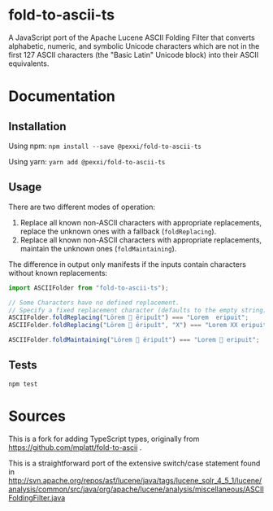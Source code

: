 # fold-to-ascii-ts

A JavaScript port of the Apache Lucene ASCII Folding Filter that converts alphabetic, numeric, and symbolic Unicode characters which are not in the first 127 ASCII characters (the "Basic Latin" Unicode block) into their ASCII equivalents.

# Documentation

## Installation

Using npm:
`npm install --save @pexxi/fold-to-ascii-ts`

Using yarn:
`yarn add @pexxi/fold-to-ascii-ts`

## Usage

There are two different modes of operation:

1.  Replace all known non-ASCII characters with appropriate replacements, replace the unknown ones with a fallback (`foldReplacing`).
2.  Replace all known non-ASCII characters with appropriate replacements, maintain the unknown ones (`foldMaintaining`).

The difference in output only manifests if the inputs contain characters without known replacements:

```TypeScript
import ASCIIFolder from "fold-to-ascii-ts");

// Some Characters have no defined replacement.
// Specify a fixed replacement character (defaults to the empty string).
ASCIIFolder.foldReplacing("Lörem 🤧 ëripuît") === "Lorem  eripuit";
ASCIIFolder.foldReplacing("Lörem 🤧 ëripuît", "X") === "Lorem XX eripuit";

ASCIIFolder.foldMaintaining("Lörem 🤧 ëripuît") === "Lorem 🤧 eripuit";
```

## Tests

`npm test`

# Sources

This is a fork for adding TypeScript types, originally from https://github.com/mplatt/fold-to-ascii .

This is a straightforward port of the extensive switch/case statement found in
http://svn.apache.org/repos/asf/lucene/java/tags/lucene_solr_4_5_1/lucene/analysis/common/src/java/org/apache/lucene/analysis/miscellaneous/ASCIIFoldingFilter.java
